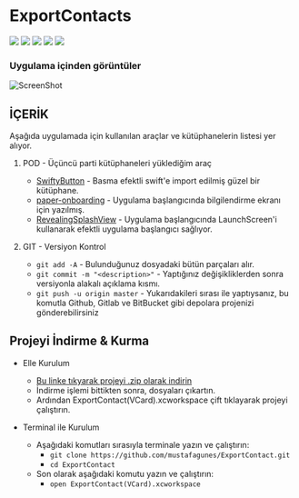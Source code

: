 # ExportContacts


![](https://img.shields.io/teamcity/codebetter/bt428.svg)
![](https://img.shields.io/badge/swift-4.0-red.svg)
![](https://img.shields.io/badge/xcode-9-blue.svg)
![](https://img.shields.io/badge/platform-iOS-lightgrey.svg)
![](https://img.shields.io/badge/license-Apache%202.0-yellow.svg)

### Uygulama içinden görüntüler
![ScreenShot](https://raw.github.com/mustafagunes/ExportContact/master/README%20Docs/contact.gif)

İÇERİK
------
Aşağıda uygulamada için kullanılan araçlar ve kütüphanelerin listesi yer alıyor.

1. POD - Üçüncü parti kütüphaneleri yüklediğim araç
    - [SwiftyButton](https://github.com/TakeScoop/SwiftyButton) - Basma efektli swift'e import edilmiş güzel bir kütüphane.
    - [paper-onboarding](https://github.com/Ramotion/paper-onboarding) - Uygulama başlangıcında bilgilendirme ekranı için yazılmış.
    - [RevealingSplashView](https://github.com/PiXeL16/RevealingSplashView) - Uygulama başlangıcında LaunchScreen'i kullanarak efektli uygulama başlangıcı sağlıyor.
    
2. GIT - Versiyon Kontrol
    - ```git add -A``` - Bulunduğunuz dosyadaki bütün parçaları alır.
    - ```git commit -m "<description>"``` - Yaptığınız değişikliklerden sonra versiyonla alakalı açıklama kısmı.
    - ```git push -u origin master``` - Yukarıdakileri sırası ile yaptıysanız, bu komutla Github, Gitlab ve BitBucket gibi depolara projenizi gönderebilirsiniz
    
Projeyi İndirme & Kurma
-----------------------

* Elle Kurulum
    - [Bu linke tıkyarak projeyi .zip olarak indirin](https://github.com/mustafagunes/ExportContact/archive/master.zip)
    - İndirme işlemi bittikten sonra, dosyaları çıkartın.
    - Ardından ExportContact(VCard).xcworkspace çift tıklayarak projeyi çalıştırın.

* Terminal ile Kurulum
    - Aşağıdaki komutları sırasıyla terminale yazın ve çalıştırın:
        * ```git clone https://github.com/mustafagunes/ExportContact.git```
        * ```cd ExportContact```
    - Son olarak aşağıdaki komutu yazın ve çalıştırın:
        * ```open ExportContact(VCard).xcworkspace```
